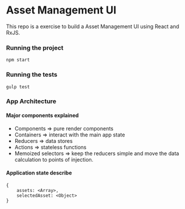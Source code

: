 # Asset Management UI

This repo is a exercise to build a Asset Management UI using React and RxJS.

### Running the project

    npm start

### Running the tests

    gulp test


### App Architecture

#### Major components explained
 * Components => pure render components
 * Containers => interact with the main app state
 * Reducers => data stores
 * Actions => stateless functions
 * Memoized selectors => keep the reducers simple and move the data calculation to points of injection.

#### Application state describe

```
{
    assets: <Array>,
    selectedAsset: <Object>
}
```

